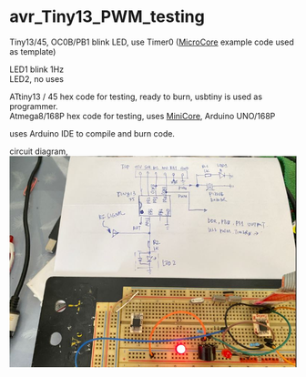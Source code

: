 # avr_Tiny13_PWM_testing
Tiny13/45, OC0B/PB1 blink LED, use Timer0 ([MicroCore](https://github.com/MCUdude/MicroCore/tree/master/avr/libraries/AVR_examples/examples/Blink_using_Timer0) example code used as template)

LED1 blink 1Hz  
LED2, no uses

ATtiny13 / 45 hex code for testing, ready to burn, usbtiny is used as programmer.  
Atmega8/168P hex code for testing, uses [MiniCore](https://github.com/MCUdude/MiniCore), Arduino UNO/168P

uses Arduino IDE to compile and burn code.  

circuit diagram,  
![PB1_blink_test.JPG](PB1_blink_test.JPG) 
